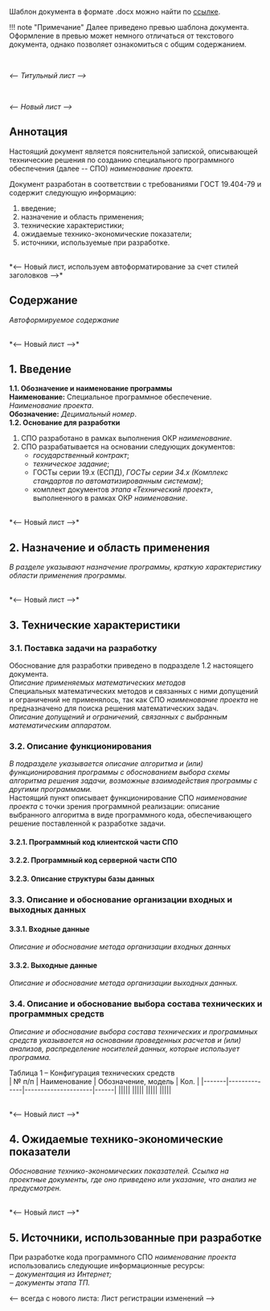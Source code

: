 Шаблон документа в формате .docx можно найти по [ссылке](). 

!!! note "Примечание" 
    Далее приведено превью шаблона документа. Оформление в превью может немного отличаться от текстового документа, однако позволяет ознакомиться с общим содержанием.

<br/>

*<--  Титульный лист  -->*

<br/>

*<--  Новый лист  -->*

## Аннотация
Настоящий документ является пояснительной запиской, описывающей технические решения по созданию специального программного обеспечения (далее -- СПО) *наименование проекта.*

Документ разработан в соответствии с требованиями ГОСТ 19.404-79 и содержит следующую информацию:
1)  введение;
2)  назначение и область применения;
3)  технические характеристики;
4)  ожидаемые технико-экономические показатели;
5)  источники, используемые при разработке.

<br/>
*<--  Новый лист, используем автоформатирование за счет стилей заголовков -->*

## Содержание
*Автоформируемое содержание*

<br/>
*<--  Новый лист  -->*

## 1. Введение
**1.1. Обозначение и наименование программы**  
**Наименование:** Специальное программное обеспечение. *Наименование проекта*.   
**Обозначение:** *Децимальный номер*.   
**1.2. Основание для разработки**  
1)	СПО разработано в рамках выполнения ОКР *наименование*.   
2)	СПО разрабатывается на основании следующих документов:   
    - *государственный контракт*;   
    - *техническое задание*;   
    - ГОСТы серии 19.х (ЕСПД), *ГОСТы серии 34.х (Комплекс стандартов по автоматизированным системам)*;   
    - комплект документов *этапа «Технический проект»*, выполненного в рамках ОКР *наименование*.

<br/>
*<--  Новый лист  -->*

## 2. Назначение и область применения
*В разделе указывают назначение программы, краткую характеристику
области применения программы.*

<br/>
*<--  Новый лист  -->*

## 3. Технические характеристики
### 3.1. Поставка задачи на разработку
Обоснование для разработки приведено в подразделе 1.2 настоящего документа.   
*Описание применяемых математических методов*   
Специальных математических методов и связанных с ними допущений и ограничений не применялось, так как СПО *наименование проекта* не предназначено для поиска решения математических задач.    
*Описание допущений и ограничений, связанных с выбранным математическим аппаратом.*  
### 3.2. Описание функционирования
*В подразделе указывается описание алгоритма и (или) функционирования программы с обоснованием выбора схемы алгоритма решения задачи, возможные взаимодействия программы с другими программами.*   
Настоящий пункт описывает функционирование СПО *наименование проекта* с точки зрения программной реализации: описание выбранного алгоритма в виде программного кода, обеспечивающего решение поставленной к разработке задачи.   

#### 3.2.1.	Программный код клиентской части СПО

#### 3.2.2.	Программный код серверной части СПО

#### 3.2.3.	Описание структуры базы данных


### 3.3.	Описание и обоснование организации входных и выходных данных
#### 3.3.1.	Входные данные 
*Описание и обоснование метода организации входных данных*

#### 3.3.2.	Выходные данные
*Описание и обоснование метода организации выходных данных.*

### 3.4.	Описание и обоснование выбора состава технических и программных средств
*Описание и обоснование выбора состава технических и программных средств указывается на основании проведенных расчетов и (или) анализов, распределение носителей данных, которые использует программа.*

Таблица 1 – Конфигурация технических средств  
| № п/п | Наименование | Обозначение, модель | Кол. |
|-------|--------------|---------------------|------|
|||||
|||||
|||||
|||||

<br/>
*<--  Новый лист  -->*

## 4. Ожидаемые технико-экономические показатели
*Обоснование технико-экономических показателей. Ссылка на проектные документы, где оно приведено или указание, что анализ не предусмотрен.*

 <br/>
*<--  Новый лист  -->*

## 5. Источники, использованные при разработке
При разработке кода программного СПО *наименование проекта* использовались следующие информационные ресурсы:   
*‒	документация из Интернет;   
‒	документы этапа ТП.*


<--  всегда с нового листа: Лист регистрации изменений -->